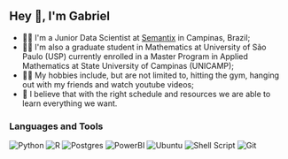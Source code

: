 ## Hey 👋, I'm Gabriel

- 👨‍💻 I'm a Junior Data Scientist at [Semantix](https://www.semantix.ai/) in Campinas, Brazil;
- :man_student: I'm also a graduate student in Mathematics at University of São Paulo (USP) currently enrolled in a Master Program in Applied Mathematics at State University of Campinas (UNICAMP);  
- :surfing_man: My hobbies include, but are not limited to, hitting the gym, hanging out with my friends and watch youtube videos;
- :thought_balloon: I believe that with the right schedule and resources we are able to learn everything we want.

### Languages and Tools 

![Python](https://img.shields.io/badge/python-3670A0?style=for-the-badge&logo=python&logoColor=ffdd54)
![R](https://img.shields.io/badge/r-%23276DC3.svg?style=for-the-badge&logo=r&logoColor=white)
![Postgres](https://img.shields.io/badge/postgres-%23316192.svg?style=for-the-badge&logo=postgresql&logoColor=white)
![PowerBI](https://img.shields.io/badge/PowerBI-F2C811?style=for-the-badge&logo=Power%20BI&logoColor=white)
![Ubuntu](https://img.shields.io/badge/Ubuntu-E95420?style=for-the-badge&logo=ubuntu&logoColor=white)
![Shell Script](https://img.shields.io/badge/shell_script-%23121011.svg?style=for-the-badge&logo=gnu-bash&logoColor=white)
![Git](https://img.shields.io/badge/git-%23F05033.svg?style=for-the-badge&logo=git&logoColor=white)

